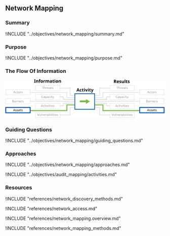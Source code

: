 ## Network Mapping

### Summary

!INCLUDE "../objectives/network_mapping/summary.md"

### Purpose

!INCLUDE "../objectives/network_mapping/purpose.md"

### The Flow Of Information

![Network Mapping Information Flow](content/images/info_flows/network_mapping.svg)

### Guiding Questions

!INCLUDE "../objectives/network_mapping/guiding_questions.md"

### Approaches

!INCLUDE "../objectives/network_mapping/approaches.md"

!INCLUDE "../objectives/audit_mapping/activities.md"

### Resources

!INCLUDE "references/network_discovery_methods.md"

!INCLUDE "references/network_access.md"

!INCLUDE "references/network_mapping.overview.md"

!INCLUDE "references/network_mapping_methods.md"
